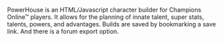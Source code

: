 PowerHouse is an HTML/Javascript character builder for Champions Online™ players. It allows for the planning of innate talent, super stats, talents, powers, and advantages. Builds are saved by bookmarking a save link. And there is a forum export option.